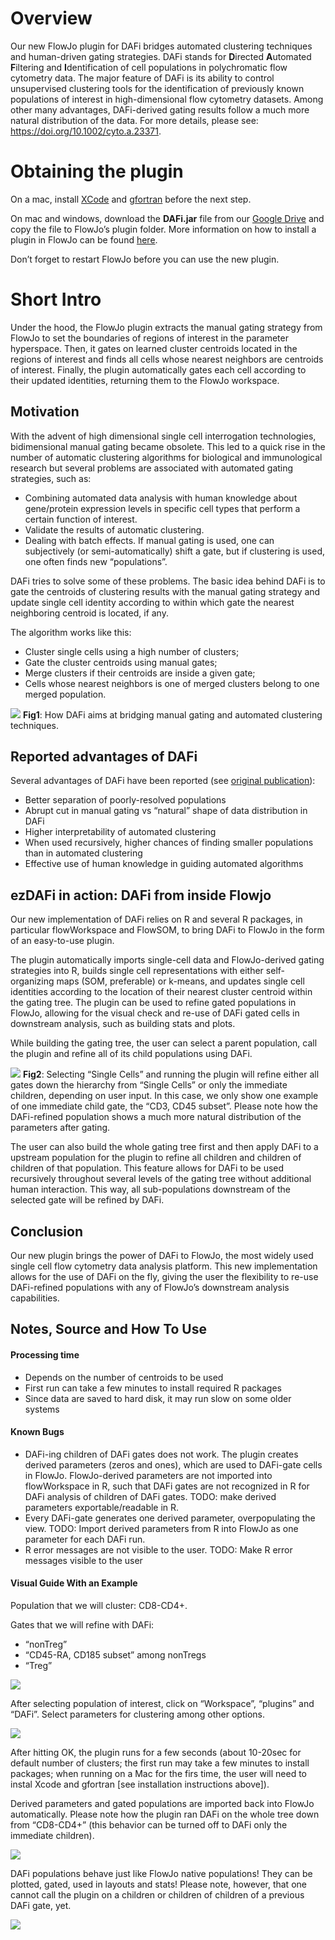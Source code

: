 Overview
========

Our new FlowJo plugin for DAFi bridges automated clustering techniques
and human-driven gating strategies. DAFi stands for **D**irected
**A**utomated **F**iltering and **I**dentification of cell populations
in polychromatic flow cytometry data. The major feature of DAFi is its
ability to control unsupervised clustering tools for the identification
of previously known populations of interest in high-dimensional flow
cytometry datasets. Among other many advantages, DAFi-derived gating
results follow a much more natural distribution of the data. For more
details, please see: <https://doi.org/10.1002/cyto.a.23371>.

Obtaining the plugin
====================

On a mac, install
[XCode](https://apps.apple.com/us/app/xcode/id497799835?mt=12) and
[gfortran](https://github.com/fxcoudert/gfortran-for-macOS/releases)
before the next step.

On mac and windows, download the **DAFi.jar** file from our [Google
Drive](https://drive.google.com/drive/folders/1fdTVdbz8S_v58oPX8jpYDudL4wRAge2a)
and copy the file to FlowJo’s plugin folder. More information on how to
install a plugin in FlowJo can be found
[here](http://docs.flowjo.com/d2/plugins/installing-plugins/).

Don’t forget to restart FlowJo before you can use the new plugin.

<!---  (Give it try! Just download the __DAFi.jar__ file above (soon you will also find it on [FlowJo's Plugin page](https://www.flowjo.com/exchange/#/)) and copy the file to your FlowJo plugins folder! Don't forget to restart FlowJo before using a new plugin.) --->
Short Intro
===========

Under the hood, the FlowJo plugin extracts the manual gating strategy
from FlowJo to set the boundaries of regions of interest in the
parameter hyperspace. Then, it gates on learned cluster centroids
located in the regions of interest and finds all cells whose nearest
neighbors are centroids of interest. Finally, the plugin automatically
gates each cell according to their updated identities, returning them to
the FlowJo workspace.

Motivation
----------

With the advent of high dimensional single cell interrogation
technologies, bidimensional manual gating became obsolete. This led to a
quick rise in the number of automatic clustering algorithms for
biological and immunological research but several problems are
associated with automated gating strategies, such as:

-   Combining automated data analysis with human knowledge about
    gene/protein expression levels in specific cell types that perform a
    certain function of interest.
-   Validate the results of automatic clustering.
-   Dealing with batch effects. If manual gating is used, one can
    subjectively (or semi-automatically) shift a gate, but if clustering
    is used, one often finds new “populations”.

DAFi tries to solve some of these problems. The basic idea behind DAFi
is to gate the centroids of clustering results with the manual gating
strategy and update single cell identity according to within which gate
the nearest neighboring centroid is located, if any.

The algorithm works like this:

-   Cluster single cells using a high number of clusters;
-   Gate the cluster centroids using manual gates;
-   Merge clusters if their centroids are inside a given gate;
-   Cells whose nearest neighbors is one of merged clusters belong to
    one merged population.

![](figures/Fig1.png) **Fig1**: How DAFi aims at bridging manual gating
and automated clustering techniques.

Reported advantages of DAFi
---------------------------

Several advantages of DAFi have been reported (see [original
publication](https://doi.org/10.1002/cyto.a.23371)):

-   Better separation of poorly-resolved populations
-   Abrupt cut in manual gating vs “natural” shape of data distribution
    in DAFi
-   Higher interpretability of automated clustering
-   When used recursively, higher chances of finding smaller populations
    than in automated clustering
-   Effective use of human knowledge in guiding automated algorithms

ezDAFi in action: DAFi from inside Flowjo
-----------------------------------------

Our new implementation of DAFi relies on R and several R packages, in
particular flowWorkspace and FlowSOM, to bring DAFi to FlowJo in the
form of an easy-to-use plugin.

The plugin automatically imports single-cell data and FlowJo-derived
gating strategies into R, builds single cell representations with either
self-organizing maps (SOM, preferable) or k-means, and updates single
cell identities according to the location of their nearest cluster
centroid within the gating tree. The plugin can be used to refine gated
populations in FlowJo, allowing for the visual check and re-use of DAFi
gated cells in downstream analysis, such as building stats and plots.

While building the gating tree, the user can select a parent population,
call the plugin and refine all of its child populations using DAFi.

![](figures/Fig2.png) **Fig2**: Selecting “Single Cells” and running the
plugin will refine either all gates down the hierarchy from “Single
Cells” or only the immediate children, depending on user input. In this
case, we only show one example of one immediate child gate, the “CD3,
CD45 subset”. Please note how the DAFi-refined population shows a much
more natural distribution of the parameters after gating.

The user can also build the whole gating tree first and then apply DAFi
to a upstream population for the plugin to refine all children and
children of children of that population. This feature allows for DAFi to
be used recursively throughout several levels of the gating tree without
additional human interaction. This way, all sub-populations downstream
of the selected gate will be refined by DAFi.

Conclusion
----------

Our new plugin brings the power of DAFi to FlowJo, the most widely used
single cell flow cytometry data analysis platform. This new
implementation allows for the use of DAFi on the fly, giving the user
the flexibility to re-use DAFi-refined populations with any of FlowJo’s
downstream analysis capabilities.

Notes, Source and How To Use
----------------------------

#### Processing time

-   Depends on the number of centroids to be used
-   First run can take a few minutes to install required R packages
-   Since data are saved to hard disk, it may run slow on some older
    systems

#### Known Bugs

-   DAFi-ing children of DAFi gates does not work. The plugin creates
    derived parameters (zeros and ones), which are used to DAFi-gate
    cells in FlowJo. FlowJo-derived parameters are not imported into
    flowWorkspace in R, such that DAFi gates are not recognized in R for
    DAFi analysis of children of DAFi gates. TODO: make derived
    parameters exportable/readable in R.
-   Every DAFi-gate generates one derived parameter, overpopulating the
    view. TODO: Import derived parameters from R into FlowJo as one
    parameter for each DAFi run.
-   R error messages are not visible to the user. TODO: Make R error
    messages visible to the user

#### Visual Guide With an Example

Population that we will cluster: CD8-CD4+.

Gates that we will refine with DAFi:

-   “nonTreg”
-   “CD45-RA, CD185 subset” among nonTregs
-   “Treg”

![](figures/VisualGuide1.png)

After selecting population of interest, click on “Workspace”, “plugins”
and “DAFi”. Select parameters for clustering among other options.

![](figures/VisualGuide2.png)

After hitting OK, the plugin runs for a few seconds (about 10-20sec for
default number of clusters; the first run may take a few minutes to
install packages; when running on a Mac for the firs time, the user will
need to instal Xcode and gfortran \[see installation instructions
above\]).

Derived parameters and gated populations are imported back into FlowJo
automatically. Please note how the plugin ran DAFi on the whole tree
down from “CD8-CD4+” (this behavior can be turned off to DAFi only the
immediate children).

![](figures/VisualGuide3.png)

DAFi populations behave just like FlowJo native populations! They can be
plotted, gated, used in layouts and stats! Please note, however, that
one cannot call the plugin on a children or children of children of a
previous DAFi gate, yet.

![](figures/VisualGuide4.png)

